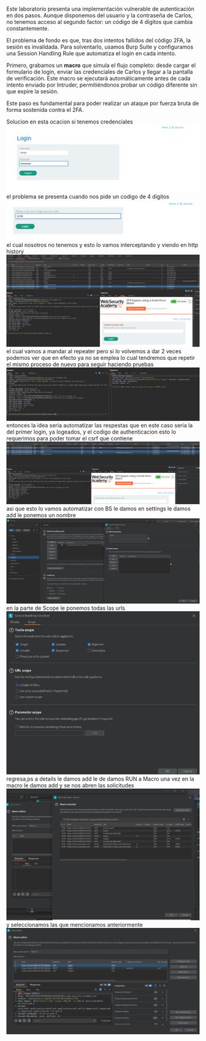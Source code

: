 Este laboratorio presenta una implementación vulnerable de autenticación en dos pasos. Aunque disponemos del usuario y la contraseña de Carlos, no tenemos acceso al segundo factor: un código de 4 dígitos que cambia constantemente.

El problema de fondo es que, tras dos intentos fallidos del código 2FA, la sesión es invalidada. Para solventarlo, usamos Burp Suite y configuramos una Session Handling Rule que automatiza el login en cada intento.

Primero, grabamos un **macro** que simula el flujo completo: desde cargar el formulario de login, enviar las credenciales de Carlos y llegar a la pantalla de verificación. Este macro se ejecutará automáticamente antes de cada intento enviado por Intruder, permitiéndonos probar un código diferente sin que expire la sesión.

Este paso es fundamental para poder realizar un ataque por fuerza bruta de forma sostenida contra el 2FA.

Solucion
en esta ocacion si tenemos credenciales
![Pasted_image_20250820230521.png](/Imagenes/Pasted_image_20250820230521.png)
el problema se presenta cuando nos pide un codigo de 4 digitos
![Pasted_image_20250820230556.png](/Imagenes/Pasted_image_20250820230556.png)
el cual nosotros no tenemos
y esto lo vamos interceptando y viendo en http history
![Pasted_image_20250820230808.png](/Imagenes/Pasted_image_20250820230808.png)
el cual vamos a mandar al repeater
pero si lo volvemos a dar 2 veces podemos ver que en efecto ya no se emplea lo cual tendremos que repetir el mismo proceso de nuevo para seguir haciendo pruebas
![Pasted_image_20250820230932.png](/Imagenes/Pasted_image_20250820230932.png)entonces la idea seria automatizar las respestas que en este caso seria la del primer login, ya logeados, y el codigo de authenticacion 
esto lo requerimos para poder tomar el csrf que contiene
![Pasted_image_20250820231419.png](/Imagenes/Pasted_image_20250820231419.png)asi que esto lo vamos automatizar con BS le damos en settings le damos add le ponemos un nombre
![Pasted_image_20250820231624.png](/Imagenes/Pasted_image_20250820231624.png)
en la parte de Scope le ponemos todas las urls
![Pasted_image_20250820231732.png](/Imagenes/Pasted_image_20250820231732.png)
regresa,ps a details le damos add le de damos RUN a Macro una vez en la macro le damos add y se nos abren las solicitudes
![Pasted_image_20250820231855.png](/Imagenes/Pasted_image_20250820231855.png)
y seleccionamos las que mencionamos anteriormente
![Pasted_image_20250820232004.png](/Imagenes/Pasted_image_20250820232004.png)

